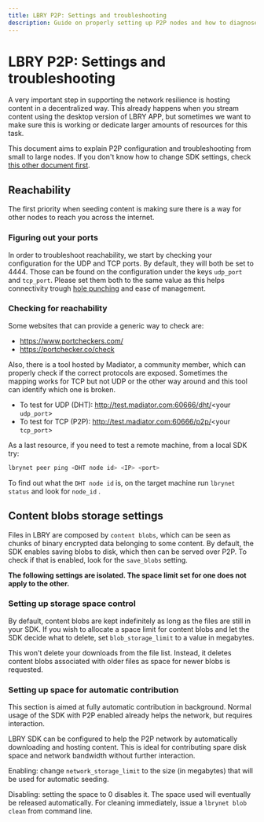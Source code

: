 ```yaml
---
title: LBRY P2P: Settings and troubleshooting
description: Guide on properly setting up P2P nodes and how to diagnose/fix common issues.
---
```


# LBRY P2P: Settings and troubleshooting

A very important step in supporting the network resilience is hosting content in a decentralized way. This already happens when you stream content using the desktop version of LBRY APP, but sometimes we want to make sure this is working or dedicate larger amounts of resources for this task.

This document aims to explain P2P configuration and troubleshooting from small to large nodes. If you don't know how to change SDK settings, check [this other document first](https://lbry.tech/resources/daemon-settings).

## Reachability
The first priority when seeding content is making sure there is a way for other nodes to reach you across the internet.

### Figuring out your ports
In order to troubleshoot reachability, we start by checking your configuration for the UDP and TCP ports. By default, they will both be set to 4444. Those can be found on the configuration under the keys `udp_port` and `tcp_port`. Please set them both to the same value as this helps connectivity trough [hole punching](https://en.wikipedia.org/wiki/Hole_punching_(networking)) and ease of management.

### Checking for reachability
Some websites that can provide a generic way to check are:
- https://www.portcheckers.com/
- https://portchecker.co/check

Also, there is a tool hosted by Madiator, a community member, which can properly check if the correct protocols are exposed. Sometimes the mapping works for TCP but not UDP or the other way around and this tool can identify which one is broken.
- To test for UDP (DHT): http://test.madiator.com:60666/dht/<your `udp_port`>
- To test for TCP (P2P): http://test.madiator.com:60666/p2p/<your `tcp_port`>

As a last resource, if you need to test a remote machine, from a local SDK try:
```bash
lbrynet peer ping <DHT node id> <IP> <port>
```

To find out what the `DHT node id` is, on the target machine run `lbrynet status` and look for `node_id` .

## Content blobs storage settings

Files in LBRY are composed by `content blobs`, which can be seen as chunks of binary encrypted data belonging to some content. By default, the SDK enables saving blobs to disk, which then can be served over P2P. To check if that is enabled, look for the `save_blobs` setting.

**The following settings are isolated. The space limit set for one does not apply to the other.**

### Setting up storage space control

By default, content blobs are kept indefinitely as long as the files are still in your SDK. If you wish to allocate a space limit for content blobs and let the SDK decide what to delete, set `blob_storage_limit` to a value in megabytes.

This won't delete your downloads from the file list. Instead, it deletes content blobs associated with older files as space for newer blobs is requested.


### Setting up space for automatic contribution

This section is aimed at fully automatic contribution in background. Normal usage of the SDK with P2P enabled already helps the network, but requires interaction.

LBRY SDK can be configured to help the P2P network by automatically downloading and hosting content. This is ideal for contributing spare disk space and network bandwidth without further interaction.

Enabling: change `network_storage_limit` to the size (in megabytes) that will be used for automatic seeding.

Disabling: setting the space to 0 disables it. The space used will eventually be released automatically. For cleaning immediately, issue a `lbrynet blob clean` from command line.
